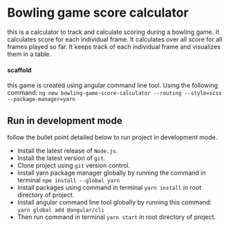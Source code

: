 # Bowling game score calculator

this is a calculator to track and calculate scoring during a bowling game.
It calculates score for each individual frame.
It calculates over all score for all frames played so far.
It keeps track of each individual frame and visualizes them in a table.

#### scaffold

this game is created using angular command line tool. Using the following command:
`ng new bowling-game-score-calculator --routing --style=scss --package-manager=yarn`


## Run in development mode

follow the bullet point detailed below to run project in development mode.

- Install the latest release of `Node.js`.
- Install the latest version of `git`.
- Clone project using `git` version control.
- Install yarn package manager globally by running the command in terminal `npm install --global yarn`
- Install packages using command in terminal `yarn install` in root directory of project.
- Install angular command line tool globally by running this command: `yarn global add @angular/cli`
- Then run command in terminal `yarn start` in root directory of project.
